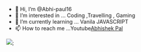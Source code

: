 - 👋 Hi, I’m @Abhi-paul16
- 👀 I’m interested in ... Coding ,Travelling , Gaming
- 🌱 I’m currently learning ... Vanila JAVASCRIPT
- 📫 How to reach me ...Youtube[Abhishek Pal](https://www.youtube.com/channel/UCRw7mOOoihlGwkHsSssTCQw)


<img src= "https://github-readme-stats.vercel.app/api?username=abhi-paul16&&show_icons=true&title_color=ffffff&icon_color=bb2acf&text_color=daf7dc&bg_color=151515">;
